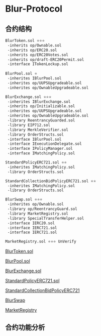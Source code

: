 # Blur-Protocol



## 合约结构

```sh
BlurToken.sol ⭐️⭐️⭐️
 -inherits op/Ownable.sol
 -inherits op/ERC20.sol
 -inherits op/ERC20Votes.sol
 -inherits op/draft-ERC20Permit.sol
 -interface ITokenLockup.sol
 
BlurPool.sol ⭐️
 -inherites IBlurPool.sol
 -inherites op/UUPSUpgradeable.sol
 -inherites op/OwnableUpgradeable.sol

BlurExchange.sol ⭐️⭐️⭐️
 -inherites IBlurExchange.sol 
 -inherits op/Initializable.sol
 -inherites op/UUPSUpgradeable.sol
 -inherites op/OwnableUpgradeable.sol
 -library ReentrancyGuarded.sol
 -library EIP712.sol
 -library MerkleVerifier.sol
 -library OrderStructs.sol
 -interface IBlurPool.sol
 -interface IExecutionDelegate.sol
 -interface IPolicyManager.sol
 -interface IMatchingPolicy.sol

StandardPolicyERC721.sol ⭐️⭐️
 -inherites IMatchingPolicy.sol
 -library OrderStructs.sol

StandardCollectionBidPolicyERC721.sol ⭐️⭐️
 -inherites IMatchingPolicy.sol
 -library OrderStructs.sol

BlurSwap.sol ⭐️⭐️⭐️
 -inherites op/Ownable.sol
 -library op/ReentrancyGuard.sol
 -library MarketRegistry.sol
 -library SpecialTransferHelper.sol
 -interface IERC20.sol
 -interface IERC721.sol
 -interface IERC721.sol

MarketRegistry.sol ⭐️⭐️⭐️ UnVerify
```

[BlurToken.sol](https://etherscan.io/address/0x5283d291dbcf85356a21ba090e6db59121208b44#code)

[BlurPool.sol](https://etherscan.io/address/0x17584a148d27ac5d06d87771464dacbaf625ce45#code)

[BlurExchange.sol](https://etherscan.io/address/0x983e96c26782a8db500a6fb8ab47a52e1b44862d#code)

[StandardPolicyERC721.sol](https://etherscan.io/address/0x0000000000daB4A563819e8fd93dbA3b25BC3495#code)

[StandardCollectionBidPolicyERC721](https://etherscan.io/address/0x0000000000b92D5d043FaF7CECf7E2EE6aaeD232#code)

[BlurSwap](https://etherscan.io/address/0x39da41747a83aee658334415666f3ef92dd0d541#code)

[MarketRegistry](https://etherscan.io/address/0x3a574baC669F3B1CB54b92cCBAefbAFd07054d96)



## 合约功能分析





